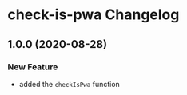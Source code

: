 # check-is-pwa Changelog

## 1.0.0 (2020-08-28)

### New Feature

- added the `checkIsPwa` function
